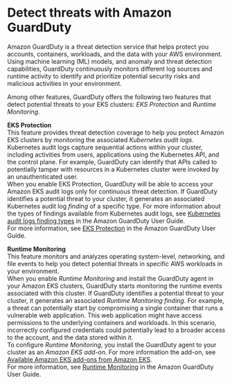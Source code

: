 # Detect threats with Amazon GuardDuty<a name="integration-guardduty"></a>

Amazon GuardDuty is a threat detection service that helps protect you accounts, containers, workloads, and the data with your AWS environment\. Using machine learning \(ML\) models, and anomaly and threat detection capabilities, GuardDuty continuously monitors different log sources and runtime activity to identify and prioritize potential security risks and malicious activities in your environment\.

Among other features, GuardDuty offers the following two features that detect potential threats to your EKS clusters: *EKS Protection* and *Runtime Monitoring*\.

**EKS Protection**  
This feature provides threat detection coverage to help you protect Amazon EKS clusters by monitoring the associated *Kubernetes audit logs*\. Kubernetes audit logs capture sequential actions within your cluster, including activities from users, applications using the Kubernetes API, and the control plane\. For example, GuardDuty can identify that APIs called to potentially tamper with resources in a Kubernetes cluster were invoked by an unauthenticated user\.  
When you enable EKS Protection, GuardDuty will be able to access your Amazon EKS audit logs only for continuous threat detection\. If GuardDuty identifies a potential threat to your cluster, it generates an associated Kubernetes audit log *finding* of a specific type\. For more information about the types of findings available from Kubernetes audit logs, see [Kubernetes audit logs finding types](https://docs.aws.amazon.com/guardduty/latest/ug/guardduty_finding-types-kubernetes.html) in the Amazon GuardDuty User Guide\.  
For more information, see [EKS Protection](https://docs.aws.amazon.com/guardduty/latest/ug/kubernetes-protection.html) in the Amazon GuardDuty User Guide\.

**Runtime Monitoring**  
This feature monitors and analyzes operating system\-level, networking, and file events to help you detect potential threats in specific AWS workloads in your environment\.  
When you enable *Runtime Monitoring* and install the GuardDuty agent in your Amazon EKS clusters, GuardDuty starts monitoring the runtime events associated with this cluster\. If GuardDuty identifies a potential threat to your cluster, it generates an associated *Runtime Monitoring finding*\. For example, a threat can potentially start by compromising a single container that runs a vulnerable web application\. This web application might have access permissions to the underlying containers and workloads\. In this scenario, incorrectly configured credentials could potentially lead to a broader access to the account, and the data stored within it\.  
To configure *Runtime Monitoring*, you install the GuardDuty agent to your cluster as an *Amazon EKS add\-on*\. For more information the add\-on, see [Available Amazon EKS add\-ons from Amazon EKS](eks-add-ons.md#workloads-add-ons-available-eks)\.  
For more information, see [Runtime Monitoring](https://docs.aws.amazon.com/guardduty/latest/ug/runtime-monitoring.html) in the Amazon GuardDuty User Guide\.